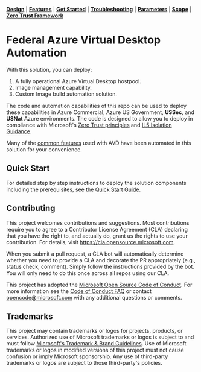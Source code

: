 [**Design**](docs/design.md) | [**Features**](docs/features.md) | [**Get Started**](docs/quickStart.md) | [**Troubleshooting**](docs/troubleshooting.md) | [**Parameters**](docs/parameters.md) | [**Scope**](docs/scope.md) | [**Zero Trust Framework**](docs/zeroTrustFramework.md)

# Federal Azure Virtual Desktop Automation

With this solution, you can deploy:

1. A fully operational Azure Virtual Desktop hostpool.
2. Image management capability.
3. Custom Image build automation solution.

The code and automation capabilities of this repo can be used to deploy these capabilities in Azure Commercial, Azure US Government, **USSec**, and **USNat** Azure environments. The code is designed to allow you to deploy in compliance with Microsoft's [Zero Trust principles](https://learn.microsoft.com/security/zero-trust/azure-infrastructure-avd) and [IL5 Isolation Guidance](https://learn.microsoft.com/en-us/azure/azure-government/documentation-government-impact-level-5).

Many of the [common features](docs/features.md) used with AVD have been automated in this solution for your convenience.

## Quick Start

For detailed step by step instructions to deploy the solution components including the prerequisites, see the [Quick Start Guide](docs/quickStart.md).

## Contributing

This project welcomes contributions and suggestions.  Most contributions require you to agree to a
Contributor License Agreement (CLA) declaring that you have the right to, and actually do, grant us
the rights to use your contribution. For details, visit https://cla.opensource.microsoft.com.

When you submit a pull request, a CLA bot will automatically determine whether you need to provide
a CLA and decorate the PR appropriately (e.g., status check, comment). Simply follow the instructions
provided by the bot. You will only need to do this once across all repos using our CLA.

This project has adopted the [Microsoft Open Source Code of Conduct](https://opensource.microsoft.com/codeofconduct/).
For more information see the [Code of Conduct FAQ](https://opensource.microsoft.com/codeofconduct/faq/) or
contact [opencode@microsoft.com](mailto:opencode@microsoft.com) with any additional questions or comments.

## Trademarks

This project may contain trademarks or logos for projects, products, or services. Authorized use of Microsoft 
trademarks or logos is subject to and must follow 
[Microsoft's Trademark & Brand Guidelines](https://www.microsoft.com/en-us/legal/intellectualproperty/trademarks/usage/general).
Use of Microsoft trademarks or logos in modified versions of this project must not cause confusion or imply Microsoft sponsorship.
Any use of third-party trademarks or logos are subject to those third-party's policies.

